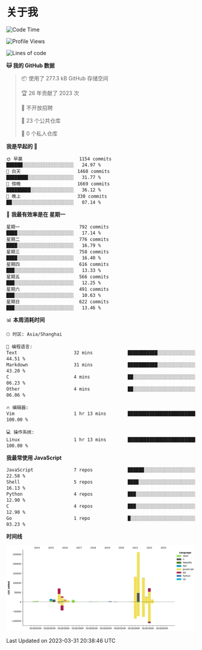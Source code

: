 # 关于我

<!--START_SECTION:waka-->
![Code Time](http://img.shields.io/badge/Code%20Time-738%20hrs%2059%20mins-blue)

![Profile Views](http://img.shields.io/badge/%E4%B8%AA%E4%BA%BA%E8%B5%84%E6%96%99%E8%A7%82%E7%9C%8B%E6%AC%A1%E6%95%B0-2-blue)

![Lines of code](https://img.shields.io/badge/%E4%BB%8E%E3%80%8CHello%20World%E3%80%8D%E8%B5%B7%E6%88%91%E5%B7%B2%E7%BB%8F%E5%86%99%E4%BA%86-791.8%20thousand%20%E8%A1%8C%E4%BB%A3%E7%A0%81-blue)

**🐱 我的 GitHub 数据** 

> 📦  使用了 277.3 kB GitHub 存储空间 
 > 
> 🏆 26 年贡献了 2023 次
 > 
> 🚫 不开放招聘
 > 
> 📜 23 个公共仓库 
 > 
> 🔑 0 个私人仓库 
 > 
**我是早起的 🐤** 

```text
🌞 早晨                     1154 commits        ██████░░░░░░░░░░░░░░░░░░░   24.97 % 
🌆 白天                     1468 commits        ████████░░░░░░░░░░░░░░░░░   31.77 % 
🌃 傍晚                     1669 commits        █████████░░░░░░░░░░░░░░░░   36.12 % 
🌙 晚上                     330 commits         ██░░░░░░░░░░░░░░░░░░░░░░░   07.14 % 
```
📅 **我最有效率是在 星期一** 

```text
星期一                      792 commits         ████░░░░░░░░░░░░░░░░░░░░░   17.14 % 
星期二                      776 commits         ████░░░░░░░░░░░░░░░░░░░░░   16.79 % 
星期三                      758 commits         ████░░░░░░░░░░░░░░░░░░░░░   16.40 % 
星期四                      616 commits         ███░░░░░░░░░░░░░░░░░░░░░░   13.33 % 
星期五                      566 commits         ███░░░░░░░░░░░░░░░░░░░░░░   12.25 % 
星期六                      491 commits         ███░░░░░░░░░░░░░░░░░░░░░░   10.63 % 
星期日                      622 commits         ███░░░░░░░░░░░░░░░░░░░░░░   13.46 % 
```


📊 **本周消耗时间** 

```text
🕑︎ 时区: Asia/Shanghai

💬 编程语言: 
Text                     32 mins             ███████████░░░░░░░░░░░░░░   44.51 % 
Markdown                 31 mins             ███████████░░░░░░░░░░░░░░   43.20 % 
C                        4 mins              ██░░░░░░░░░░░░░░░░░░░░░░░   06.23 % 
Other                    4 mins              ██░░░░░░░░░░░░░░░░░░░░░░░   06.06 % 

🔥 编辑器: 
Vim                      1 hr 13 mins        █████████████████████████   100.00 % 

💻 操作系统: 
Linux                    1 hr 13 mins        █████████████████████████   100.00 % 
```

**我最常使用 JavaScript** 

```text
JavaScript               7 repos             ██████░░░░░░░░░░░░░░░░░░░   22.58 % 
Shell                    5 repos             ████░░░░░░░░░░░░░░░░░░░░░   16.13 % 
Python                   4 repos             ███░░░░░░░░░░░░░░░░░░░░░░   12.90 % 
C                        4 repos             ███░░░░░░░░░░░░░░░░░░░░░░   12.90 % 
Go                       1 repo              █░░░░░░░░░░░░░░░░░░░░░░░░   03.23 % 
```



**时间线**

![Lines of Code chart](https://raw.githubusercontent.com/Arondight/Arondight/master/assets/bar_graph.png)


 Last Updated on 2023-03-31 20:38:46 UTC
<!--END_SECTION:waka-->
